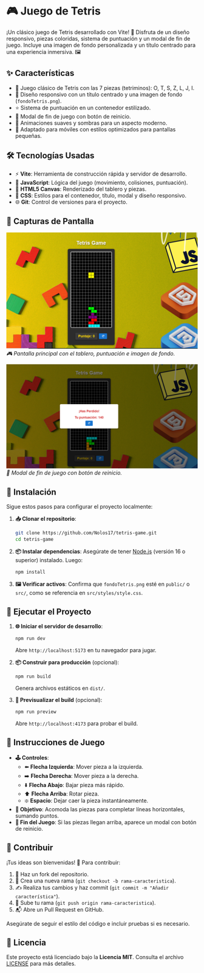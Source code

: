 # 🎮 Juego de Tetris

¡Un clásico juego de Tetris desarrollado con Vite! 🚀 Disfruta de un diseño responsivo, piezas coloridas, sistema de puntuación y un modal de fin de juego. Incluye una imagen de fondo personalizada y un título centrado para una experiencia inmersiva. 🖼️

## ✨ Características

- 🧩 Juego clásico de Tetris con las 7 piezas (tetriminos): O, T, S, Z, L, J, I.
- 📱 Diseño responsivo con un título centrado y una imagen de fondo (`fondoTetris.png`).
- ⭐ Sistema de puntuación en un contenedor estilizado.
- 🚪 Modal de fin de juego con botón de reinicio.
- 🎨 Animaciones suaves y sombras para un aspecto moderno.
- 📲 Adaptado para móviles con estilos optimizados para pantallas pequeñas.

## 🛠️ Tecnologías Usadas

- ⚡ **Vite**: Herramienta de construcción rápida y servidor de desarrollo.
- 📜 **JavaScript**: Lógica del juego (movimiento, colisiones, puntuación).
- 🎨 **HTML5 Canvas**: Renderizado del tablero y piezas.
- 💅 **CSS**: Estilos para el contenedor, título, modal y diseño responsivo.
- 🌐 **Git**: Control de versiones para el proyecto.

## 📸 Capturas de Pantalla

![Juego en Acción](capturas/juego1.png)
_🎮 Pantalla principal con el tablero, puntuación e imagen de fondo._

![Modal de Fin de Juego](capturas/perdido1.png)
_🚪 Modal de fin de juego con botón de reinicio._


## 🔧 Instalación

Sigue estos pasos para configurar el proyecto localmente:

1. **📥 Clonar el repositorio**:

   ```bash
   git clone https://github.com/Nolos17/tetris-game.git
   cd tetris-game
   ```

2. **📦 Instalar dependencias**:
   Asegúrate de tener [Node.js](https://nodejs.org/) (versión 16 o superior) instalado. Luego:

   ```bash
   npm install
   ```

3. **🖼️ Verificar activos**:
   Confirma que `fondoTetris.png` esté en `public/` o `src/`, como se referencia en `src/styles/style.css`.

## 🚀 Ejecutar el Proyecto

1. **🌐 Iniciar el servidor de desarrollo**:

   ```bash
   npm run dev
   ```

   Abre `http://localhost:5173` en tu navegador para jugar.

2. **📦 Construir para producción** (opcional):

   ```bash
   npm run build
   ```

   Genera archivos estáticos en `dist/`.

3. **👀 Previsualizar el build** (opcional):
   ```bash
   npm run preview
   ```
   Abre `http://localhost:4173` para probar el build.

## 🎲 Instrucciones de Juego

- **🕹️ Controles**:
  - ⬅️ **Flecha Izquierda**: Mover pieza a la izquierda.
  - ➡️ **Flecha Derecha**: Mover pieza a la derecha.
  - ⬇️ **Flecha Abajo**: Bajar pieza más rápido.
  - ⬆️ **Flecha Arriba**: Rotar pieza.
  - ❇️ **Espacio**: Dejar caer la pieza instantáneamente.
- **🎯 Objetivo**: Acomoda las piezas para completar líneas horizontales, sumando puntos.
- **🏁 Fin del Juego**: Si las piezas llegan arriba, aparece un modal con botón de reinicio.

## 🤝 Contribuir

¡Tus ideas son bienvenidas! 🌟 Para contribuir:

1. 🍴 Haz un fork del repositorio.
2. 🌱 Crea una nueva rama (`git checkout -b rama-caracteristica`).
3. ✍️ Realiza tus cambios y haz commit (`git commit -m "Añadir característica"`).
4. 🚀 Sube tu rama (`git push origin rama-caracteristica`).
5. 📬 Abre un Pull Request en GitHub.

Asegúrate de seguir el estilo del código e incluir pruebas si es necesario.

## 📜 Licencia

Este proyecto está licenciado bajo la **Licencia MIT**. Consulta el archivo [LICENSE](LICENSE) para más detalles.
